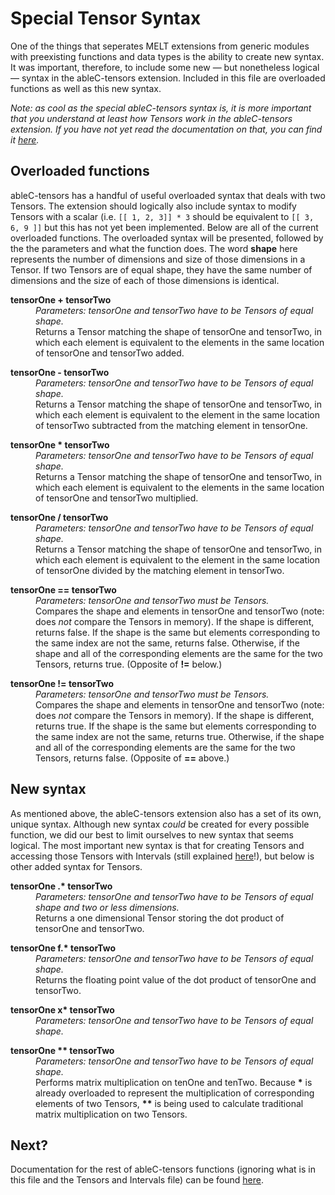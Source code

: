 # Special Tensor Syntax
One of the things that seperates MELT extensions from generic modules with preexisting functions and data types is the ability to create new syntax. It was important, therefore, to include some new — but nonetheless logical — syntax in the ableC-tensors extension. Included in this file are overloaded functions as well as this new syntax. 

*Note: as cool as the special ableC-tensors syntax is, it is more important that you understand at least how Tensors work in the ableC-tensors extension. If you have not yet read the documentation on that, you can find it [here](https://github.umn.edu/melt/ableC-tensors/blob/master/learn_ableC_tensors/tensors_and_intervals.md).*

## Overloaded functions
ableC-tensors has a handful of useful overloaded syntax that deals with two Tensors. The extension should logically also include syntax to modify Tensors with a scalar (i.e. `[[ 1, 2, 3]] * 3` should be equivalent to `[[ 3, 6, 9 ]]` but this has not yet been implemented. Below are all of the current overloaded functions. The overloaded syntax will be presented, followed by the the parameters and what the function does. The word **shape** here represents the number of dimensions and size of those dimensions in a Tensor. If two Tensors are of equal shape, they have the same number of dimensions and the size of each of those dimensions is identical. 


<dl>
<b>tensorOne + tensorTwo</b>
  
  <dd><i>Parameters: tensorOne and tensorTwo have to be Tensors of equal shape.</i></dd>
  <dd>Returns a Tensor matching the shape of tensorOne and tensorTwo, in which each element is equivalent to the elements in the same location of tensorOne and tensorTwo added.</dd>
</dl>

<dl>
<b>tensorOne - tensorTwo</b>
  
  <dd><i>Parameters: tensorOne and tensorTwo have to be Tensors of equal shape.</i></dd>
  <dd>Returns a Tensor matching the shape of tensorOne and tensorTwo, in which each element is equivalent to the element in the same location of tensorTwo subtracted from the matching element in tensorOne.</dd>
</dl>

<dl>
<b>tensorOne * tensorTwo</b>
  
  <dd><i>Parameters: tensorOne and tensorTwo have to be Tensors of equal shape.</i></dd>
  <dd>Returns a Tensor matching the shape of tensorOne and tensorTwo, in which each element is equivalent to the elements in the same location of tensorOne and tensorTwo multiplied.</dd>
</dl>

<dl>
<b>tensorOne / tensorTwo</b>
  
  <dd><i>Parameters: tensorOne and tensorTwo have to be Tensors of equal shape.</i></dd>
  <dd>Returns a Tensor matching the shape of tensorOne and tensorTwo, in which each element is equivalent to the element in the same location of tensorOne divided by the matching element in tensorTwo.</dd>
</dl>

<dl>
<b>tensorOne == tensorTwo</b>
  
  <dd><i>Parameters: tensorOne and tensorTwo must be Tensors.</i></dd>
  <dd>Compares the shape and elements in tensorOne and tensorTwo (note: does <i>not</i> compare the Tensors in memory). If the shape is different, returns false. If the shape is the same but elements corresponding to the same index are not the same, returns false. Otherwise, if the shape and all of the corresponding elements are the same for the two Tensors, returns true. (Opposite of <b>!=</b> below.)</dd>
</dl>

<dl>
<b>tensorOne != tensorTwo</b>
  
  <dd><i>Parameters: tensorOne and tensorTwo must be Tensors.</i></dd>
  <dd>Compares the shape and elements in tensorOne and tensorTwo (note: does <i>not</i> compare the Tensors in memory). If the shape is different, returns true. If the shape is the same but elements corresponding to the same index are not the same, returns true. Otherwise, if the shape and all of the corresponding elements are the same for the two Tensors, returns false. (Opposite of <b>==</b> above.)</dd>
</dl>

## New syntax
As mentioned above, the ableC-tensors extension also has a set of its own, unique syntax. Although new syntax *could* be created for every possible function, we did our best to limit ourselves to new syntax that seems logical. The most important new syntax is that for creating Tensors and accessing those Tensors with Intervals (still explained [here](https://github.umn.edu/melt/ableC-tensors/blob/master/learn_ableC_tensors/tensors_and_intervals.md)!), but below is other added syntax for Tensors.

<dl>
<b>tensorOne .* tensorTwo</b>
  
  <dd><i>Parameters: tensorOne and tensorTwo have to be Tensors of equal shape and two or less dimensions.</i></dd>
  <dd>Returns a one dimensional Tensor storing the dot product of tensorOne and tensorTwo.</dd>
</d1>

<dl>
<b>tensorOne f.* tensorTwo</b>
  
  <dd><i>Parameters: tensorOne and tensorTwo have to be Tensors of equal shape.</i></dd>
  <dd>Returns the floating point value of the dot product of tensorOne and tensorTwo.</dd>
</d1>

<dl>
<b>tensorOne x* tensorTwo</b>
  
  <dd><i>Parameters: tensorOne and tensorTwo have to be Tensors of equal shape.</i></dd>
  <dd></dd>
</d1>

<dl>
<b>tensorOne ** tensorTwo</b>
  
  <dd><i>Parameters: tensorOne and tensorTwo have to be Tensors of equal shape.</i></dd>
  <dd>Performs matrix multiplication on tenOne and tenTwo. Because <b>*</b> is already overloaded to represent the multiplication of corresponding elements of two Tensors, <b>**</b> is being used to calculate traditional matrix multiplication on two Tensors.</dd>
</d1>

## Next?

Documentation for the rest of ableC-tensors functions (ignoring what is in this file and the Tensors and Intervals file) can be found [here](https://github.umn.edu/melt/ableC-tensors/blob/master/learn_ableC_tensors/useful_tensor_functions.md).
